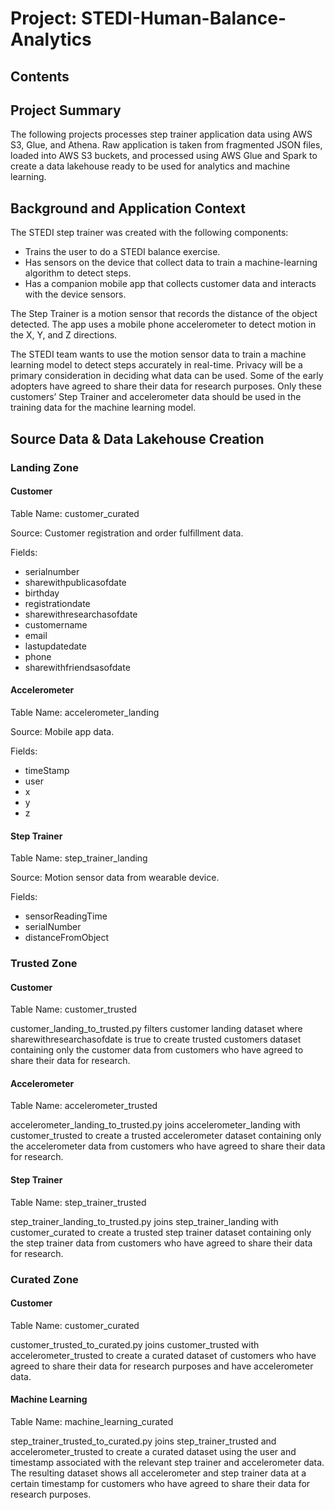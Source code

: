 # Project: STEDI-Human-Balance-Analytics

## Contents

## Project Summary

The following projects processes step trainer application data using AWS S3, Glue, and Athena. Raw application is taken from fragmented JSON files, loaded into AWS S3 buckets, and processed using AWS Glue and Spark to create a data lakehouse ready to be used for analytics and machine learning.

## Background and Application Context

The STEDI step trainer was created with the following components:

* Trains the user to do a STEDI balance exercise.
* Has sensors on the device that collect data to train a machine-learning algorithm to detect steps.
* Has a companion mobile app that collects customer data and interacts with the device sensors.

The Step Trainer is a motion sensor that records the distance of the object detected. The app uses a mobile phone accelerometer to detect motion in the X, Y, and Z directions.

The STEDI team wants to use the motion sensor data to train a machine learning model to detect steps accurately in real-time. Privacy will be a primary consideration in deciding what data can be used. Some of the early adopters have agreed to share their data for research purposes. Only these customers’ Step Trainer and accelerometer data should be used in the training data for the machine learning model.

## Source Data & Data Lakehouse Creation

### Landing Zone

#### Customer

Table Name: customer_curated

Source: Customer registration and order fulfillment data.

Fields:
* serialnumber
* sharewithpublicasofdate
* birthday
* registrationdate
* sharewithresearchasofdate
* customername
* email
* lastupdatedate
* phone
* sharewithfriendsasofdate

#### Accelerometer

Table Name: accelerometer_landing

Source: Mobile app data.

Fields:
* timeStamp
* user 
* x
* y
* z

#### Step Trainer

Table Name: step_trainer_landing

Source: Motion sensor data from wearable device.

Fields:
* sensorReadingTime
* serialNumber
* distanceFromObject

### Trusted Zone

#### Customer

Table Name: customer_trusted

customer_landing_to_trusted.py filters customer landing dataset where sharewithresearchasofdate is true to create trusted customers dataset containing only the customer data from customers who have agreed to share their data for research.

#### Accelerometer

Table Name: accelerometer_trusted

accelerometer_landing_to_trusted.py joins accelerometer_landing with customer_trusted to create a trusted accelerometer dataset containing only the accelerometer data from customers who have agreed to share their data for research.

#### Step Trainer

Table Name: step_trainer_trusted

step_trainer_landing_to_trusted.py joins step_trainer_landing with customer_curated to create a trusted step trainer dataset containing only the step trainer data from customers who have agreed to share their data for research.

### Curated Zone

#### Customer

Table Name: customer_curated

customer_trusted_to_curated.py joins customer_trusted with accelerometer_trusted to create a curated dataset of customers who have agreed to share their data for research purposes and have accelerometer data.

#### Machine Learning

Table Name: machine_learning_curated

step_trainer_trusted_to_curated.py joins step_trainer_trusted and accelerometer_trusted to create a curated dataset using the user and timestamp associated with the relevant step trainer and accelerometer data. The resulting dataset shows all accelerometer and step trainer data at a certain timestamp for customers who have agreed to share their data for research purposes.







